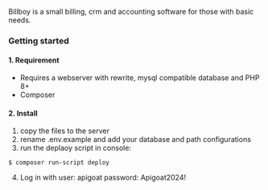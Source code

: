 Billboy is a small billing, crm and accounting software for those with basic needs.

### Getting started

#### 1. Requirement

- Requires a webserver with rewrite, mysql compatible database and PHP 8+
- Composer

#### 2. Install

1. copy the files to the server
2. rename .env.example and add your database and path configurations
3. run the deplaoy script in console:

```
$ composer run-script deploy
```

4. Log in with
   user: apigoat
   password: Apigoat2024!
